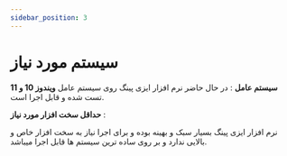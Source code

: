 ```yaml
---
sidebar_position: 3
---
```


# سیستم مورد نیاز



 **سیستم عامل** : در حال حاضر نرم افزار ایزی پینگ روی سیستم عامل **ویندوز 10 و 11** تست شده و قابل اجرا است.


 **حداقل سخت افزار مورد نیاز** : 

 نرم افزار ایزی پینگ بسیار سبک و بهینه بوده و برای اجرا نیاز به سخت افزار خاص و بالایی ندارد و بر روی ساده ترین سیستم ها قابل اجرا میباشد.
